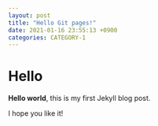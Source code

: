 ```yaml
---
layout: post
title: "Hello Git pages!"
date: 2021-01-16 23:55:13 +0900
categories: CATEGORY-1
---
```


# Hello

**Hello world**, this is my first Jekyll blog post.

I hope you like it!

